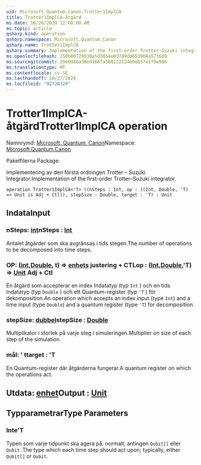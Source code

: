 ```yaml
---
uid: Microsoft.Quantum.Canon.Trotter1ImplCA
title: Trotter1ImplCA-åtgärd
ms.date: 10/26/2020 12:00:00 AM
ms.topic: article
qsharp.kind: operation
qsharp.namespace: Microsoft.Quantum.Canon
qsharp.name: Trotter1ImplCA
qsharp.summary: Implementation of the first-order Trotter–Suzuki integrator.
ms.openlocfilehash: 250b80729530a5d3054e037d9dd653904a57f6d9
ms.sourcegitcommit: 29e0d88a30e4166fa580132124b0eb57e1f0e986
ms.translationtype: MT
ms.contentlocale: sv-SE
ms.lasthandoff: 10/27/2020
ms.locfileid: "92728329"
---
```

# <a name="trotter1implca-operation"></a><span data-ttu-id="25ac4-102">Trotter1ImplCA-åtgärd</span><span class="sxs-lookup"><span data-stu-id="25ac4-102">Trotter1ImplCA operation</span></span>

<span data-ttu-id="25ac4-103">Namnrymd: [Microsoft. Quantum. Canon](xref:Microsoft.Quantum.Canon)</span><span class="sxs-lookup"><span data-stu-id="25ac4-103">Namespace: [Microsoft.Quantum.Canon](xref:Microsoft.Quantum.Canon)</span></span>

<span data-ttu-id="25ac4-104">Paketfilerna [](https://nuget.org/packages/)</span><span class="sxs-lookup"><span data-stu-id="25ac4-104">Package: [](https://nuget.org/packages/)</span></span>


<span data-ttu-id="25ac4-105">Implementering av den första ordningen Trotter – Suzuki Integrator.</span><span class="sxs-lookup"><span data-stu-id="25ac4-105">Implementation of the first-order Trotter–Suzuki integrator.</span></span>

```qsharp
operation Trotter1ImplCA<'T> ((nSteps : Int, op : ((Int, Double, 'T) => Unit is Adj + Ctl)), stepSize : Double, target : 'T) : Unit
```


## <a name="input"></a><span data-ttu-id="25ac4-106">Indata</span><span class="sxs-lookup"><span data-stu-id="25ac4-106">Input</span></span>

### <a name="nsteps--int"></a><span data-ttu-id="25ac4-107">nSteps: [int](xref:microsoft.quantum.lang-ref.int)</span><span class="sxs-lookup"><span data-stu-id="25ac4-107">nSteps : [Int](xref:microsoft.quantum.lang-ref.int)</span></span>

<span data-ttu-id="25ac4-108">Antalet åtgärder som ska avgränsas i tids stegen.</span><span class="sxs-lookup"><span data-stu-id="25ac4-108">The number of operations to be decomposed into time steps.</span></span>


### <a name="op--intdoublet--unit-adj--ctl"></a><span data-ttu-id="25ac4-109">OP: ([int](xref:microsoft.quantum.lang-ref.int),[Double](xref:microsoft.quantum.lang-ref.double), t) => [enhets](xref:microsoft.quantum.lang-ref.unit) justering + CTL</span><span class="sxs-lookup"><span data-stu-id="25ac4-109">op : ([Int](xref:microsoft.quantum.lang-ref.int),[Double](xref:microsoft.quantum.lang-ref.double),'T) => [Unit](xref:microsoft.quantum.lang-ref.unit) Adj + Ctl</span></span>

<span data-ttu-id="25ac4-110">En åtgärd som accepterar en index Indatatyp (typ `Int` ) och en tids Indatatyp (typ `Double` ) och ett Quantum-register (typ `'T` ) för dekomposition.</span><span class="sxs-lookup"><span data-stu-id="25ac4-110">An operation which accepts an index input (type `Int`) and a time input (type `Double`) and a quantum register (type `'T`) for decomposition.</span></span>


### <a name="stepsize--double"></a><span data-ttu-id="25ac4-111">stepSize: [dubbel](xref:microsoft.quantum.lang-ref.double)</span><span class="sxs-lookup"><span data-stu-id="25ac4-111">stepSize : [Double](xref:microsoft.quantum.lang-ref.double)</span></span>

<span data-ttu-id="25ac4-112">Multiplikator i storlek på varje steg i simuleringen.</span><span class="sxs-lookup"><span data-stu-id="25ac4-112">Multiplier on size of each step of the simulation.</span></span>


### <a name="target--t"></a><span data-ttu-id="25ac4-113">mål: ' t</span><span class="sxs-lookup"><span data-stu-id="25ac4-113">target : 'T</span></span>

<span data-ttu-id="25ac4-114">En Quantum-register där åtgärderna fungerar.</span><span class="sxs-lookup"><span data-stu-id="25ac4-114">A quantum register on which the operations act.</span></span>



## <a name="output--unit"></a><span data-ttu-id="25ac4-115">Utdata: [enhet](xref:microsoft.quantum.lang-ref.unit)</span><span class="sxs-lookup"><span data-stu-id="25ac4-115">Output : [Unit](xref:microsoft.quantum.lang-ref.unit)</span></span>



## <a name="type-parameters"></a><span data-ttu-id="25ac4-116">Typparametrar</span><span class="sxs-lookup"><span data-stu-id="25ac4-116">Type Parameters</span></span>

### <a name="t"></a><span data-ttu-id="25ac4-117">Inte</span><span class="sxs-lookup"><span data-stu-id="25ac4-117">'T</span></span>

<span data-ttu-id="25ac4-118">Typen som varje tidpunkt ska agera på. normalt, antingen `Qubit[]` eller `Qubit` .</span><span class="sxs-lookup"><span data-stu-id="25ac4-118">The type which each time step should act upon; typically, either `Qubit[]` or `Qubit`.</span></span>